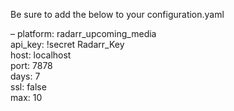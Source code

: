 Be sure to add the below to your configuration.yaml

  &ndash; platform: radarr_upcoming_media  
      api_key: !secret Radarr_Key  
      host: localhost  
      port: 7878  
      days: 7  
      ssl: false  
      max: 10  

